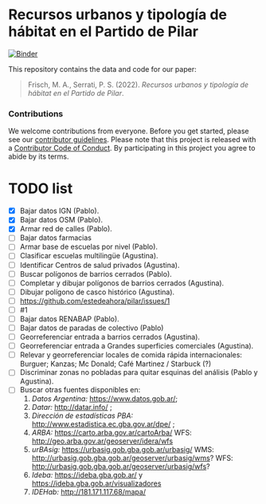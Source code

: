 
<!-- README.md is generated from README.Rmd. Please edit that file -->

# Recursos urbanos y tipología de hábitat en el Partido de Pilar

[![Binder](https://mybinder.org/badge_logo.svg)](https://mybinder.org/v2/gh/estedeahora/pilar/main?urlpath=rstudio)

This repository contains the data and code for our paper:

> Frisch, M. A., Serrati, P. S. (2022). *Recursos urbanos y tipología de
> hábitat en el Partido de Pilar*.

<!-- Name of journal/book <https://doi.org/xxx/xxx> -->
<!-- Our pre-print is online here: -->
<!-- > Authors, (YYYY). _Recursos urbanos y tipología de hábitat en el Partido de Pilar_. Name of journal/book, Accessed 05 ago. 2022. Online at <https://doi.org/xxx/xxx> -->
<!-- ### How to cite -->
<!-- Please cite this compendium as: -->
<!-- > Authors, (2022). _Compendium of R code and data for Recursos urbanos y tipología de hábitat en el Partido de Pilar_. Accessed 05 ago. 2022. Online at <https://doi.org/xxx/xxx> -->
<!-- ## Contents -->
<!-- The **analysis** directory contains: -->
<!--   - [:file\_folder: paper](/analysis/paper): R Markdown source document -->
<!--     for manuscript. Includes code to reproduce the figures and tables -->
<!--     generated by the analysis. It also has a rendered version, -->
<!--     `paper.docx`, suitable for reading (the code is replaced by figures -->
<!--     and tables in this file) -->
<!--   - [:file\_folder: data](/analysis/data): Data used in the analysis. -->
<!--   - [:file\_folder: figures](/analysis/figures): Plots and other -->
<!--     illustrations -->
<!--   - [:file\_folder: -->
<!--     supplementary-materials](/analysis/supplementary-materials): -->
<!--     Supplementary materials including notes and other documents -->
<!--     prepared and collected during the analysis. -->
<!-- ## How to run in your browser or download and run locally -->
<!-- This research compendium has been developed using the statistical programming -->
<!-- language R. To work with the compendium, you will need -->
<!-- installed on your computer the [R software](https://cloud.r-project.org/) -->
<!-- itself and optionally [RStudio Desktop](https://rstudio.com/products/rstudio/download/). -->
<!-- You can download the compendium as a zip from from this URL: -->
<!-- [master.zip](/archive/master.zip). After unzipping: -->
<!-- - open the `.Rproj` file in RStudio -->
<!-- - run `devtools::install()` to ensure you have the packages this analysis depends on (also listed in the -->
<!-- [DESCRIPTION](/DESCRIPTION) file). -->
<!-- - finally, open `analysis/paper/paper.Rmd` and knit to produce the `paper.docx`, or run `rmarkdown::render("analysis/paper/paper.Rmd")` in the R console -->
<!-- ### Licenses -->
<!-- **Text and figures :**  [CC-BY-4.0](http://creativecommons.org/licenses/by/4.0/) -->
<!-- **Code :** See the [DESCRIPTION](DESCRIPTION) file -->
<!-- **Data :** [CC-0](http://creativecommons.org/publicdomain/zero/1.0/) attribution requested in reuse -->

### Contributions

We welcome contributions from everyone. Before you get started, please
see our [contributor guidelines](CONTRIBUTING.md). Please note that this
project is released with a [Contributor Code of Conduct](CONDUCT.md). By
participating in this project you agree to abide by its terms.

# TODO list

-   [x] Bajar datos IGN (Pablo).
-   [x] Bajar datos OSM (Pablo).
- [x] Armar red de calles (Pablo).
- [ ] Bajar datos farmacias
- [ ] Armar base de escuelas por nivel (Pablo).
- [ ] Clasificar escuelas multilingüe (Agustina).
- [ ] Identificar Centros de salud privados (Agustina).
- [ ] Buscar polígonos de barrios cerrados (Pablo).
- [ ] Completar y dibujar polígonos de barrios cerrados (Agustina).
- [ ] Dibujar polígono de casco histórico (Agustina).
- [ ] https://github.com/estedeahora/pilar/issues/1
- [ ] #1
- [ ] Bajar datos RENABAP (Pablo).
- [ ] Bajar datos de paradas de colectivo (Pablo)
- [ ] Georreferenciar entrada a barrios cerrados (Agustina).
- [ ] Georreferenciar entrada a Grandes superficies comerciales (Agustina).
- [ ] Relevar y georreferenciar locales de comida rápida internacionales: Burguer; Kanzas; Mc Donald; Café Martinez / Starbuck (?)
- [ ] Discriminar zonas no pobladas para quitar esquinas del análisis (Pablo y Agustina).
- [ ] Buscar otras fuentes disponibles en:
    1)  *Datos Argentina:* <https://www.datos.gob.ar/>;
    2)  *Datar:* <http://datar.info/> ;
    3)  *Dirección de estadísticas PBA:*
        <http://www.estadistica.ec.gba.gov.ar/dpe/> ;
    4)  *ARBA:* <https://carto.arba.gov.ar/cartoArba/> WFS:
        <http://geo.arba.gov.ar/geoserver/idera/wfs>
    5)  *urBAsig:* <https://urbasig.gob.gba.gob.ar/urbasig/> WMS:
        <http://urbasig.gob.gba.gob.ar/geoserver/urbasig/wms>? WFS:
        <http://urbasig.gob.gba.gob.ar/geoserver/urbasig/wfs>?
    6)  *Ideba:* <https://ideba.gba.gob.ar/> y
        <https://ideba.gba.gob.ar/visualizadores>
    7)  *IDEHab:* <http://181.171.117.68/mapa/>
